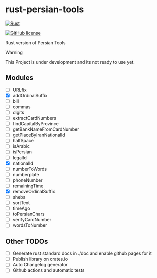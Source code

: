 # rust-persian-tools

[![Rust](https://github.com/persian-tools/rust-persian-tools/actions/workflows/rust.yml/badge.svg?branch=master)](https://github.com/persian-tools/rust-persian-tools/actions/workflows/rust.yml)

[![GitHub license](https://badgen.net/github/license/persian-tools/rust-persian-tools)](https://github.com/persian-tools/rust-persian-tools/blob/master/LICENSE)

Rust version of Persian Tools

> [!WARNING]  
> This Project is under development and its not ready to use yet.

## Modules

- [ ] URLfix
- [x] addOrdinalSuffix
- [ ] bill
- [ ] commas
- [ ] digits
- [ ] extractCardNumbers
- [ ] findCapitalByProvince
- [ ] getBankNameFromCardNumber
- [ ] getPlaceByIranNationalId
- [ ] halfSpace
- [ ] isArabic
- [ ] isPersian
- [ ] legalId
- [x] nationalId
- [ ] numberToWords
- [ ] numberplate
- [ ] phoneNumber
- [ ] remainingTime
- [x] removeOrdinalSuffix
- [ ] sheba
- [ ] sortText
- [ ] timeAgo
- [ ] toPersianChars
- [ ] verifyCardNumber
- [ ] wordsToNumber

## Other TODOs

- [ ] Generate rust standard docs in ./doc and enable github pages for it
- [ ] Publish library on crates.io
- [ ] Auto Changelog generator
- [ ] Github actions and automatic tests
